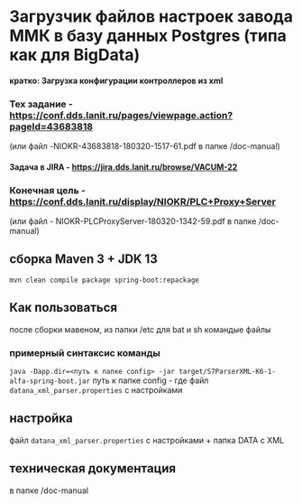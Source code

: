 # Загрузчик файлов настроек завода ММК в базу данных Postgres (типа как для BigData)
#### кратко: Загрузка конфигурации контроллеров из xml

### Тех задание - https://conf.dds.lanit.ru/pages/viewpage.action?pageId=43683818
(или файл -NIOKR-43683818-180320-1517-61.pdf в папке <this project>/doc-manual)
#### Задача в JIRA - https://jira.dds.lanit.ru/browse/VACUM-22

### Конечная цель - https://conf.dds.lanit.ru/display/NIOKR/PLC+Proxy+Server 
(или файл - NIOKR-PLCProxyServer-180320-1342-59.pdf в папке <this project>/doc-manual)
## cборка Maven 3 + JDK 13
`mvn clean compile package spring-boot:repackage`
## Как пользоваться
после сборки мавеном, из папки <this project>/etc для bat и sh командые файлы
### примерный синтаксис команды
`java -Dapp.dir=<путь к папке config> -jar target/S7ParserXML-K6-1-alfa-spring-boot.jar`
путь к папке config - где файл `datana_xml_parser.properties` c настройками
## настройка
файл `datana_xml_parser.properties` c настройками + папка DATA с XML
## техническая документация 
в папке <this project>/doc-manual
